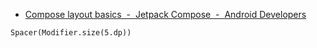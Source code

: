 - [Compose layout basics  -  Jetpack Compose  -  Android Developers](https://developer.android.com/jetpack/compose/layouts/basics)


```
Spacer(Modifier.size(5.dp))
```